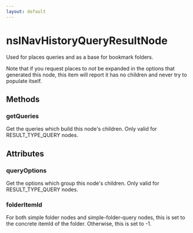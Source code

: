 ```yaml
---
layout: default
---
```


# nsINavHistoryQueryResultNode #

Used for places queries and as a base for bookmark folders.

Note that if you request places to *not* be expanded in the options that
generated this node, this item will report it has no children and never try
to populate itself.


## Methods ##

### getQueries ###

Get the queries which build this node's children.
Only valid for RESULT_TYPE_QUERY nodes.


## Attributes ##

### queryOptions ###

Get the options which group this node's children.
Only valid for RESULT_TYPE_QUERY nodes.


### folderItemId ###

For both simple folder nodes and simple-folder-query nodes, this is set
to the concrete itemId of the folder. Otherwise, this is set to -1.

